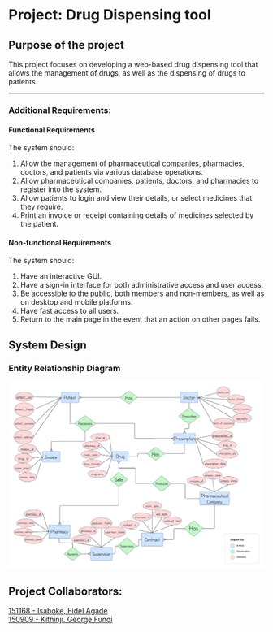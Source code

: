 # Project: Drug Dispensing tool
## Purpose of the project
This project focuses on developing a web-based drug dispensing tool that allows the management of drugs, as well as the dispensing of drugs to patients.

---

### Additional Requirements:
#### Functional Requirements
The system should:
1. Allow the management of pharmaceutical companies, pharmacies, doctors, and patients via various database operations.
2. Allow pharmaceutical companies, patients, doctors, and pharmacies to register into the system.
3. Allow patients to login and view their details, or select medicines that they require.
4. Print an invoice or receipt containing details of medicines selected by the patient.

#### Non-functional Requirements
The system should:
1. Have an interactive GUI.
2. Have a sign-in interface for both administrative access and user access.
3. Be accessible to the public, both members and non-members, as well as on desktop and mobile platforms.
4. Have fast access to all users.
5. Return to the main page in the event that an action on other pages fails.

## System Design
### Entity Relationship Diagram
![ERD](img/ERD.png)

## Project Collaborators:
[151168 - Isaboke, Fidel Agade](https://github.com/Fidelisaboke) <br>
[150909 - Kithinji, George Fundi](https://github.com/Fidelisaboke)
